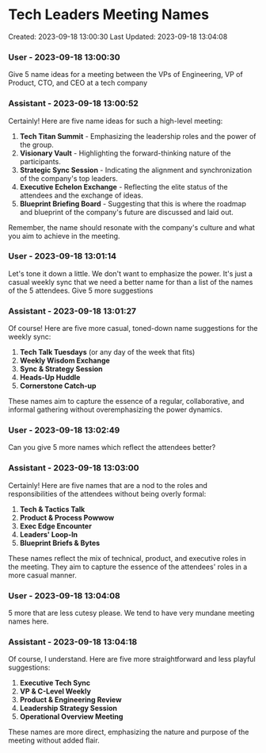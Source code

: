 # Tech Leaders Meeting Names

Created: 2023-09-18 13:00:30
Last Updated: 2023-09-18 13:04:08

### User - 2023-09-18 13:00:30

Give 5 name ideas for a meeting between the VPs of Engineering, VP of Product, CTO, and CEO at a tech company

### Assistant - 2023-09-18 13:00:52

Certainly! Here are five name ideas for such a high-level meeting:

1. **Tech Titan Summit** - Emphasizing the leadership roles and the power of the group.
2. **Visionary Vault** - Highlighting the forward-thinking nature of the participants.
3. **Strategic Sync Session** - Indicating the alignment and synchronization of the company's top leaders.
4. **Executive Echelon Exchange** - Reflecting the elite status of the attendees and the exchange of ideas.
5. **Blueprint Briefing Board** - Suggesting that this is where the roadmap and blueprint of the company's future are discussed and laid out.

Remember, the name should resonate with the company's culture and what you aim to achieve in the meeting.

### User - 2023-09-18 13:01:14

Let's tone it down a little. We don't want to emphasize the power. It's just a casual weekly sync that we need a better name for than a list of the names of the 5 attendees. Give 5 more suggestions

### Assistant - 2023-09-18 13:01:27

Of course! Here are five more casual, toned-down name suggestions for the weekly sync:

1. **Tech Talk Tuesdays** (or any day of the week that fits)
2. **Weekly Wisdom Exchange**
3. **Sync & Strategy Session**
4. **Heads-Up Huddle**
5. **Cornerstone Catch-up**

These names aim to capture the essence of a regular, collaborative, and informal gathering without overemphasizing the power dynamics.

### User - 2023-09-18 13:02:49

Can you give 5 more names which reflect the attendees better? 

### Assistant - 2023-09-18 13:03:00

Certainly! Here are five names that are a nod to the roles and responsibilities of the attendees without being overly formal:

1. **Tech & Tactics Talk**
2. **Product & Process Powwow**
3. **Exec Edge Encounter**
4. **Leaders' Loop-In**
5. **Blueprint Briefs & Bytes**

These names reflect the mix of technical, product, and executive roles in the meeting. They aim to capture the essence of the attendees' roles in a more casual manner.

### User - 2023-09-18 13:04:08

5 more that are less cutesy please. We tend to have very mundane meeting names here.

### Assistant - 2023-09-18 13:04:18

Of course, I understand. Here are five more straightforward and less playful suggestions:

1. **Executive Tech Sync**
2. **VP & C-Level Weekly**
3. **Product & Engineering Review**
4. **Leadership Strategy Session**
5. **Operational Overview Meeting**

These names are more direct, emphasizing the nature and purpose of the meeting without added flair.

